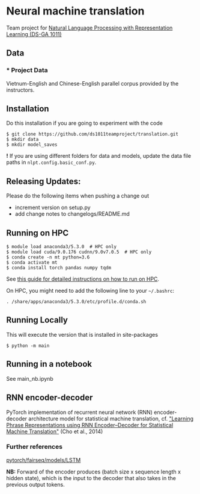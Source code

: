 # Neural machine translation

Team project for [Natural Language Processing with Representation Learning
(DS-GA 1011)](https://docs.google.com/document/d/1o0TTWocbkqPa9qsTCXnEFXf3NZzwZLLLSw7SSZmNla8/edit#heading=h.ga92jtl8vlih)

## Data


### * Project Data
Vietnum-English and Chinese-English parallel corpus provided by the instructors. 

## Installation
Do this installation if you are going to experiment with the code
```
$ git clone https://github.com/ds1011teamproject/translation.git
$ mkdir data
$ mkdir model_saves
```

**!** If you are using different folders for data and models, update the data file paths in `nlpt.config.basic_conf.py`.


## Releasing Updates:
Please do the following items when pushing a change out
- increment version on setup.py
- add change notes to changelogs/README.md


## Running on HPC

```
$ module load anaconda3/5.3.0  # HPC only
$ module load cuda/9.0.176 cudnn/9.0v7.0.5  # HPC only
$ conda create -n mt python=3.6
$ conda activate mt
$ conda install torch pandas numpy tqdm
```

See [this guide for detailed instructions on how to run on HPC](https://github.com/mvishwali28/quantifier-rnn-learning).

On HPC, you might need to add the following line to your `~/.bashrc`:

```
. /share/apps/anaconda3/5.3.0/etc/profile.d/conda.sh
```

## Running Locally
This will execute the version that is installed in site-packages
```
$ python -m main
```

## Running in a notebook
See main_nb.ipynb

## RNN encoder-decoder

PyTorch implementation of recurrent neural network (RNN) encoder-decoder architecture model for statistical machine translation, cf. ["Learning Phrase Representations using RNN Encoder–Decoder for Statistical Machine Translation"](https://arxiv.org/pdf/1406.1078.pdf) (Cho et al., 2014)

### Further references

[pytorch/fairseq/models/LSTM](https://github.com/pytorch/fairseq/blob/master/fairseq/models/lstm.py)

**NB:** Forward of the encoder produces (batch size x sequence length x hidden state), which is the input to the decoder that also takes in the previous output tokens.
